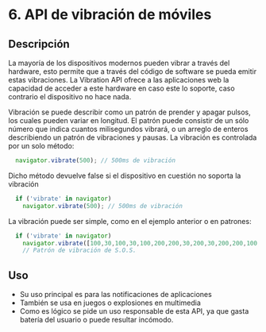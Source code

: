 # 6. API de vibración de móviles

## Descripción

La mayoría de los dispositivos modernos pueden vibrar a través del hardware, esto permite que a través del código de software se pueda emitir estas vibraciones. La Vibration API  ofrece a las aplicaciones web la capacidad de acceder a este hardware en caso este lo soporte, caso contrario el dispositivo no hace nada.

Vibración se puede describir como un patrón de prender y apagar pulsos, los cuales pueden variar en longitud. El patrón puede consistir de un sólo número que indica cuantos milisegundos vibrará, o un arreglo de enteros describiendo un patrón de vibraciones y pausas. La vibración es controlada por un solo método:

```Javascript
  navigator.vibrate(500); // 500ms de vibración
```

Dicho método devuelve false si el dispositivo en cuestión no soporta la vibración

```Javascript
  if ('vibrate' in navigator)
    navigator.vibrate(500); // 500ms de vibración
```

La vibración puede ser simple, como en el ejemplo anterior o en patrones:

```Javascript
  if ('vibrate' in navigator)
    navigator.vibrate([100,30,100,30,100,200,200,30,200,30,200,200,100,30,100,30,100]);
    // Patrón de vibración de S.O.S.
```

## Uso

* Su uso principal es para las notificaciones de aplicaciones
* También se usa en juegos o explosiones en multimedia
* Como es lógico se pide un uso responsable de esta API, ya que gasta batería del usuario o puede resultar incómodo.
